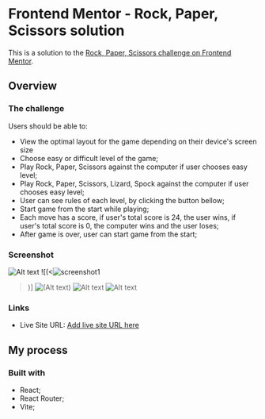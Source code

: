 # Frontend Mentor - Rock, Paper, Scissors solution

This is a solution to the [Rock, Paper, Scissors challenge on Frontend Mentor](https://www.frontendmentor.io/challenges/rock-paper-scissors-game-pTgwgvgH).

## Overview

### The challenge

Users should be able to:

- View the optimal layout for the game depending on their device's screen size
- Choose easy or difficult level of the game;
- Play Rock, Paper, Scissors against the computer if user chooses easy level;
- Play Rock, Paper, Scissors, Lizard, Spock against the computer if user chooses easy level;
- User can see rules of each level, by clicking the button bellow;
- Start game from the start while playing;
- Each move has a score, if user's total score is 24, the user wins, if user's total score is 0, the computer wins and the user loses;
- After game is over, user can start game from the start;

### Screenshot

![![Alt text](![rock5](https://github.com/nanatotibadze/RockPaperScissors/assets/106735126/bf0e6cdb-cb69-4fd4-b22e-8a5433043408)
)](./screenshot.jpg)
![(<![screenshot1]([https://github.com/nanatotibadze/Sneakers/assets/106735126/88d76dc7-7a22-4d01-bac9-b764fed7e92c](https://github.com/nanatotibadze/RockPaperScissors/assets/106735126/bf0e6cdb-cb69-4fd4-b22e-8a5433043408))
>)]
![(![Alt text](<rock difficult.JPG>))](./screenshot.jpg)
![![Alt text](easy.JPG)](./screenshot.jpg)
![![Alt text](playground.JPG)](./screenshot.jpg)

### Links

- Live Site URL: [Add live site URL here](https://your-live-site-url.com)

## My process

### Built with

- React;
- React Router;
- Vite;

